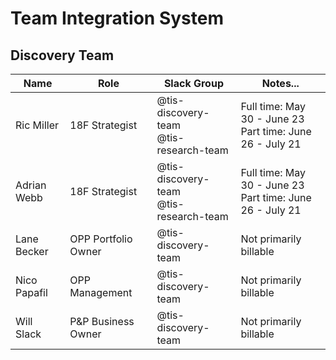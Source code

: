 # Team Integration System
## Discovery Team


| Name         	| Role                	| Slack Group                            	| Notes...                                                 	|
|--------------	|---------------------	|----------------------------------------	|----------------------------------------------------------	|
| Ric Miller   	| 18F Strategist      	| @tis-discovery-team<br/>@tis-research-team 	| Full time: May 30 - June 23<br/>Part time: June 26 - July 21 	|
| Adrian Webb  	| 18F Strategist      	| @tis-discovery-team<br/>@tis-research-team 	| Full time: May 30 - June 23<br/>Part time: June 26 - July 21 	|
| Lane Becker  	| OPP Portfolio Owner 	| @tis-discovery-team                    	| Not primarily billable                                   	|
| Nico Papafil 	| OPP Management      	| @tis-discovery-team                    	| Not primarily billable                                   	|
| Will Slack   	| P&P Business Owner  	| @tis-discovery-team                    	| Not primarily billable                                   	|
